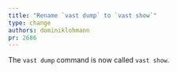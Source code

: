 ```yaml
---
title: "Rename `vast dump` to `vast show`"
type: change
authors: dominiklohmann
pr: 2686
---
```


The `vast dump` command is now called `vast show`.

